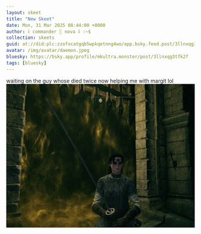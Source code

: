 ```yaml
---
layout: skeet
title: "New Skeet"
date: Mon, 31 Mar 2025 08:44:00 +0000
author: ⸸ commander ░ nova ⸸ :~$
collection: skeets
guid: at://did:plc:zzofxcatgqb5wpkqetnng4wo/app.bsky.feed.post/3llnxqg3tfk2f
avatar: /img/avatar/daemon.jpeg
bluesky: https://bsky.app/profile/mkultra.monster/post/3llnxqg3tfk2f
tags: [bluesky]
---
```


waiting on the guy whose died twice now helping me with margit lol<img src="/assets/media/bafkreidr236hpbwtymgfcw7fzilzlv6walf6dtdjhy63hbsbnakkoycy7e.jpeg" alt="Image">
